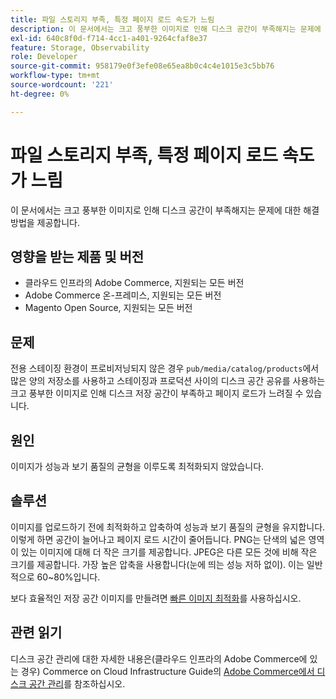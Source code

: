 ```yaml
---
title: 파일 스토리지 부족, 특정 페이지 로드 속도가 느림
description: 이 문서에서는 크고 풍부한 이미지로 인해 디스크 공간이 부족해지는 문제에 대한 해결 방법을 제공합니다.
exl-id: 640c8f0d-f714-4cc1-a401-9264cfaf8e37
feature: Storage, Observability
role: Developer
source-git-commit: 958179e0f3efe08e65ea8b0c4c4e1015e3c5bb76
workflow-type: tm+mt
source-wordcount: '221'
ht-degree: 0%

---
```


# 파일 스토리지 부족, 특정 페이지 로드 속도가 느림

이 문서에서는 크고 풍부한 이미지로 인해 디스크 공간이 부족해지는 문제에 대한 해결 방법을 제공합니다.

## 영향을 받는 제품 및 버전

* 클라우드 인프라의 Adobe Commerce, 지원되는 모든 버전
* Adobe Commerce 온-프레미스, 지원되는 모든 버전
* Magento Open Source, 지원되는 모든 버전

## 문제

전용 스테이징 환경이 프로비저닝되지 않은 경우 `pub/media/catalog/products`에서 많은 양의 저장소를 사용하고 스테이징과 프로덕션 사이의 디스크 공간 공유를 사용하는 크고 풍부한 이미지로 인해 디스크 저장 공간이 부족하고 페이지 로드가 느려질 수 있습니다.

## 원인

이미지가 성능과 보기 품질의 균형을 이루도록 최적화되지 않았습니다.

## 솔루션

이미지를 업로드하기 전에 최적화하고 압축하여 성능과 보기 품질의 균형을 유지합니다. 이렇게 하면 공간이 늘어나고 페이지 로드 시간이 줄어듭니다. PNG는 단색의 넓은 영역이 있는 이미지에 대해 더 작은 크기를 제공합니다. JPEG은 다른 모든 것에 비해 작은 크기를 제공합니다. 가장 높은 압축을 사용합니다(눈에 띄는 성능 저하 없이). 이는 일반적으로 60~80%입니다.

보다 효율적인 저장 공간 이미지를 만들려면 [빠른 이미지 최적화](https://experienceleague.adobe.com/docs/commerce-cloud-service/user-guide/cdn/fastly-image-optimization.html?lang=ko)를 사용하십시오.

## 관련 읽기

디스크 공간 관리에 대한 자세한 내용은(클라우드 인프라의 Adobe Commerce에 있는 경우) Commerce on Cloud Infrastructure Guide의 [Adobe Commerce에서 디스크 공간 관리](https://experienceleague.adobe.com/docs/commerce-cloud-service/user-guide/develop/storage/manage-disk-space.html?lang=ko)를 참조하십시오.

